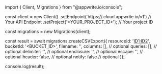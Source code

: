 import { Client, Migrations } from "@appwrite.io/console";

const client = new Client()
    .setEndpoint('https://<REGION>.cloud.appwrite.io/v1') // Your API Endpoint
    .setProject('<YOUR_PROJECT_ID>'); // Your project ID

const migrations = new Migrations(client);

const result = await migrations.createCSVExport({
    resourceId: '<ID1:ID2>',
    bucketId: '<BUCKET_ID>',
    filename: '<FILENAME>',
    columns: [], // optional
    queries: [], // optional
    delimiter: '<DELIMITER>', // optional
    enclosure: '<ENCLOSURE>', // optional
    escape: '<ESCAPE>', // optional
    header: false, // optional
    notify: false // optional
});

console.log(result);
